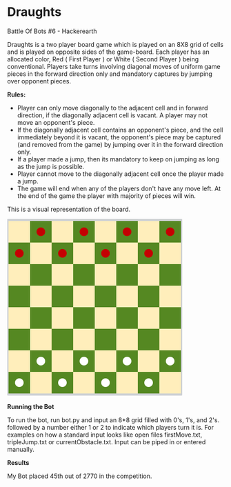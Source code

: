 # Draughts
Battle Of Bots #6 - Hackerearth

Draughts is a two player board game which is played on an 8X8 grid of cells and is played on opposite sides of the game-board. Each player has an allocated color, Red ( First Player ) or White ( Second Player ) being conventional. Players take turns involving diagonal moves of uniform game pieces in the forward direction only and mandatory captures by jumping over opponent pieces.

**Rules:**

- Player can only move diagonally to the adjacent cell and in forward direction, if the diagonally adjacent cell is vacant.
  A player may not move an opponent's piece.
- If the diagonally adjacent cell contains an opponent's piece, and the cell immediately beyond it is vacant, the opponent's piece may be   captured (and removed from the game) by jumping over it in the forward direction only.
- If a player made a jump, then its mandatory to keep on jumping as long as the jump is possible.
- Player cannot move to the diagonally adjacent cell once the player made a jump.
- The game will end when any of the players don't have any move left. At the end of the game the player with majority of pieces will win.

This is a visual representation of the board.

![alt tag](https://github.com/wayneanam/Draughts/blob/master/actualBoard.PNG)

**Running the Bot**

To run the bot, run bot.py and input an 8*8 grid filled with 0's, 1's, and 2's. followed by a number either 1 or 2 to indicate which players turn it is. For examples on how a standard input looks like open files firstMove.txt, tripleJump.txt or currentObstacle.txt. Input can be piped in or entered manually.


**Results**

My Bot placed 45th out of 2770 in the competition.
